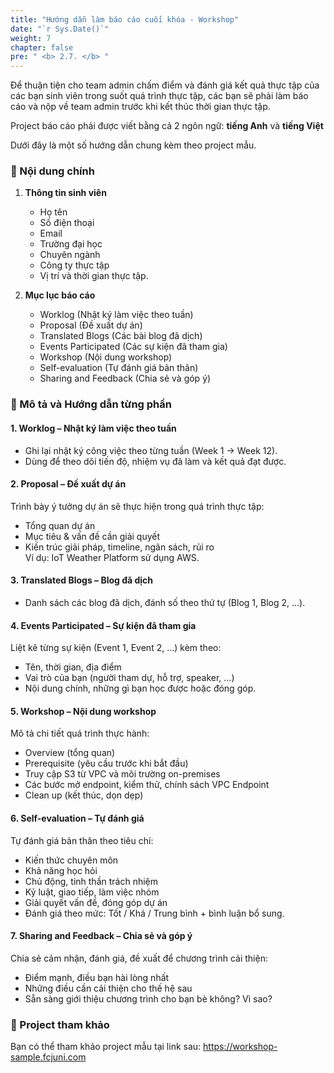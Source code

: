 ```yaml
---
title: "Hướng dẫn làm báo cáo cuối khóa - Workshop"
date: "`r Sys.Date()`"
weight: 7
chapter: false
pre: " <b> 2.7. </b> "
---
```


Để thuận tiện cho team admin chấm điểm và đánh giá kết quả thực tập của các bạn sinh viên trong suốt quá trình thực tập, các bạn sẽ phải làm báo cáo và nộp về team admin trước khi kết thúc thời gian thực tập.

Project báo cáo phải được viết bằng cả 2 ngôn ngữ: **tiếng Anh** và **tiếng Việt**

Dưới đây là một số hướng dẫn chung kèm theo project mẫu.

### 📌 Nội dung chính
1. **Thông tin sinh viên**  
   - Họ tên
   - Số điện thoại
   - Email
   - Trường đại học 
   - Chuyên ngành 
   - Công ty thực tập 
   - Vị trí và thời gian thực tập.  

2. **Mục lục báo cáo**  
   - Worklog (Nhật ký làm việc theo tuần)  
   - Proposal (Đề xuất dự án)  
   - Translated Blogs (Các bài blog đã dịch)  
   - Events Participated (Các sự kiện đã tham gia)  
   - Workshop (Nội dung workshop)  
   - Self-evaluation (Tự đánh giá bản thân)  
   - Sharing and Feedback (Chia sẻ và góp ý)  


### 📌 Mô tả và Hướng dẫn từng phần

#### 1. Worklog – Nhật ký làm việc theo tuần
- Ghi lại nhật ký công việc theo từng tuần (Week 1 → Week 12).  
- Dùng để theo dõi tiến độ, nhiệm vụ đã làm và kết quả đạt được.

#### 2. Proposal – Đề xuất dự án
Trình bày ý tưởng dự án sẽ thực hiện trong quá trình thực tập:  
- Tổng quan dự án  
- Mục tiêu & vấn đề cần giải quyết  
- Kiến trúc giải pháp, timeline, ngân sách, rủi ro  
Ví dụ: IoT Weather Platform sử dụng AWS.  

#### 3. Translated Blogs – Blog đã dịch
  - Danh sách các blog đã dịch, đánh số theo thứ tự (Blog 1, Blog 2, …).  

#### 4. Events Participated – Sự kiện đã tham gia
Liệt kê từng sự kiện (Event 1, Event 2, …) kèm theo:  
- Tên, thời gian, địa điểm  
- Vai trò của bạn (người tham dự, hỗ trợ, speaker, …)  
- Nội dung chính, những gì bạn học được hoặc đóng góp.  

#### 5. Workshop – Nội dung workshop
Mô tả chi tiết quá trình thực hành:  
- Overview (tổng quan)  
- Prerequisite (yêu cầu trước khi bắt đầu)  
- Truy cập S3 từ VPC và môi trường on-premises  
- Các bước mở endpoint, kiểm thử, chính sách VPC Endpoint  
- Clean up (kết thúc, dọn dẹp)  

#### 6. Self-evaluation – Tự đánh giá
Tự đánh giá bản thân theo tiêu chí:  
- Kiến thức chuyên môn  
- Khả năng học hỏi  
- Chủ động, tinh thần trách nhiệm  
- Kỷ luật, giao tiếp, làm việc nhóm  
- Giải quyết vấn đề, đóng góp dự án  
- Đánh giá theo mức: Tốt / Khá / Trung bình + bình luận bổ sung.  

#### 7. Sharing and Feedback – Chia sẻ và góp ý
Chia sẻ cảm nhận, đánh giá, đề xuất để chương trình cải thiện:  
- Điểm mạnh, điều bạn hài lòng nhất  
- Những điều cần cải thiện cho thế hệ sau  
- Sẵn sàng giới thiệu chương trình cho bạn bè không? Vì sao?  

### 📌 Project tham khảo
Bạn có thể tham khảo project mẫu tại link sau: https://workshop-sample.fcjuni.com
